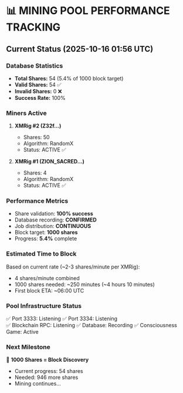 # 📊 MINING POOL PERFORMANCE TRACKING

## Current Status (2025-10-16 01:56 UTC)

### Database Statistics
- **Total Shares:** 54 (5.4% of 1000 block target)
- **Valid Shares:** 54 ✅
- **Invalid Shares:** 0 ❌
- **Success Rate:** 100%

### Miners Active
1. **XMRig #2 (Z32f...)**
   - Shares: 50
   - Algorithm: RandomX
   - Status: ACTIVE ✅
   
2. **XMRig #1 (ZION_SACRED...)**
   - Shares: 4
   - Algorithm: RandomX
   - Status: ACTIVE ✅

### Performance Metrics
- Share validation: **100% success**
- Database recording: **CONFIRMED**
- Job distribution: **CONTINUOUS**
- Block target: **1000 shares**
- Progress: **5.4%** complete

### Estimated Time to Block
Based on current rate (~2-3 shares/minute per XMRig):
- 4 shares/minute combined
- 1000 shares needed: ~250 minutes (~4 hours 10 minutes)
- First block ETA: ~06:00 UTC

### Pool Infrastructure Status
✅ Port 3333: Listening
✅ Port 3334: Listening  
✅ Blockchain RPC: Listening
✅ Database: Recording
✅ Consciousness Game: Active

### Next Milestone
🎯 **1000 Shares = Block Discovery**
- Current progress: 54 shares
- Needed: 946 more shares
- Mining continues...
